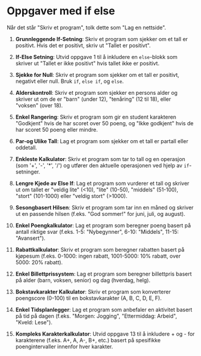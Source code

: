 # Oppgaver med if else

Når det står "Skriv et program", tolk dette som "Lag en nettside".

1. **Grunnleggende If-Setning**: Skriv et program som sjekker om et tall er positivt. Hvis det er positivt, skriv ut "Tallet er positivt".

2. **If-Else Setning**: Utvid oppgave 1 til å inkludere en `else`-blokk som skriver ut "Tallet er ikke positivt" hvis tallet ikke er positivt.

3. **Sjekke for Null**: Skriv et program som sjekker om et tall er positivt, negativt eller null. Bruk `if`, `else if`, og `else`.

4. **Alderskontroll**: Skriv et program som sjekker en persons alder og skriver ut om de er "barn" (under 12), "tenåring" (12 til 18), eller "voksen" (over 18).

5. **Enkel Rangering**: Skriv et program som gir en student karakteren "Godkjent" hvis de har scoret over 50 poeng, og "Ikke godkjent" hvis de har scoret 50 poeng eller mindre.

6. **Par-og Ulike Tall**: Lag et program som sjekker om et tall er partall eller oddetall.

7. **Enkleste Kalkulator**: Skriv et program som tar to tall og en operasjon (som '+', '-', '*', '/') og utfører den aktuelle operasjonen ved hjelp av `if`-setninger.

8. **Lengre Kjede av Else If**: Lag et program som vurderer et tall og skriver ut om tallet er "veldig lite" (<10), "lite" (10-50), "middels" (51-100), "stort" (101-1000) eller "veldig stort" (>1000).

9. **Sesongbasert Hilsen**: Skriv et program som tar inn en måned og skriver ut en passende hilsen (f.eks. "God sommer!" for juni, juli, og august).

10. **Enkel Poengkalkulator**: Lag et program som beregner poeng basert på antall riktige svar (f.eks. 1-5: "Nybegynner", 6-10: "Middels", 11-15: "Avansert").

11. **Rabattkalkulator**: Skriv et program som beregner rabatten basert på kjøpesum (f.eks. 0-1000: ingen rabatt, 1001-5000: 10% rabatt, over 5000: 20% rabatt).

12. **Enkel Billettprissystem**: Lag et program som beregner billettpris basert på alder (barn, voksen, senior) og dag (hverdag, helg).

13. **Bokstavkarakter Kalkulator**: Skriv et program som konverterer poengscore (0-100) til en bokstavkarakter (A, B, C, D, E, F).

14. **Enkel Tidsplanlegger**: Lag et program som anbefaler en aktivitet basert på tid på dagen (f.eks. "Morgen: Jogging", "Ettermiddag: Arbeid", "Kveld: Lese").

15. **Kompleks Karakterkalkulator**: Utvid oppgave 13 til å inkludere + og - for karakterene (f.eks. A+, A, A-, B+, etc.) basert på spesifikke poengintervaller innenfor hver karakter.
